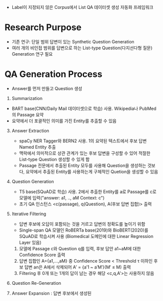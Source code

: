 - Label이 지정되지 않은 Corpus에서 List QA 데이터셋 생성 자동화 프레임워크

# Research Purpose
- 기존 연구: 단일 범위 답변이 있는 Synthetic Question Generation
- 여러 개의 비인접 범위를 답변으로 하는 List-type Question(다지선다형 질문) Generation 연구 필요

# QA Generation Process
- Answer를 먼저 만들고 Question 생성

1. Summarization
  - BART base(CNN/Daily Mail 데이터셋으로 학습) 사용. Wikipedia나 PubMed의 Passage 요약
  - 요약에서 더 포괄적인 의미를 가진 Entity를 추출할 수 있음
    
3. Answer Extraction
   - spaCy NER Tagger와 BERN2 사용. 1의 요약된 텍스트에서 후보 답변 Named Entity 추출
   - 맥락에서 의미적으로 상관 관계가 있는 후보 답변을 구성할 수 있어 적절한 List-type Question 생성할 수 있게 함
   - Passage 전문에서 추출된 Entity 모두를 사용해 Question을 생성하는 것보다, 요약에서 추출된 Entity를 사용하는게 구체적인 Quetion을 생성할 수 있음
  
4. Question Generation
   - T5 base(SQuAD로 학습) 사용. 2에서 추출한 Entity를 a로 Passage를 c로 모델에 입력("answer: a1, .., aM Context: c")
   - 초기 QA 인스턴스 <c(passage), q(Question), A(후보 답변 집합)> 출력
     
6. Iterative Filtering
   - 답변 후보에 오답이 포함되는 것을 거르고 답변의 정확도를 높이기 위함
   - Single-span QA 모델인 RoBERTa base(2019)와 BioBERT(2020)를 SQuAD로 학습시켜 사용 (Biomedical 도메인에 대한 Linear Regression Layer 있음)
   1. 모델에 Passage c와 Question q를 입력, 후보 답안 a1~aM에 대한 Confidence Score 출력
   2. 답변 집합인 A={a1,...,aM} 중 Confidence Score < Threshold τ 이하인 후보 답변 an은 A에서 삭제되어 A′ = {a′1 ~ a′M′}(M′ ≤ M) 출력
   3. Filtering 후 0개 또는 1개의 답이 남는 경우 해당 <c,q,A'>는 사용하지 않음

7. Question Re-Generation
8. Answer Expansion
   : 답변 후보에서 생성된 
